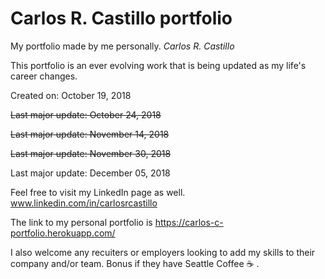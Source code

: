 # Carlos R. Castillo portfolio
My portfolio made by me personally.  *Carlos R. Castillo*

This portfolio is an ever evolving work that is being updated as my life's career changes.

Created on: October 19, 2018

~~Last major update: October 24, 2018~~

~~Last major update: November 14, 2018~~

~~Last major update: November 30, 2018~~

Last major update: December 05, 2018


Feel free to visit my LinkedIn page as well.
www.linkedin.com/in/carlosrcastillo

The link to my personal portfolio is https://carlos-c-portfolio.herokuapp.com/


I also welcome any recuiters or employers looking to add my skills to their company and/or team.
Bonus if they have Seattle Coffee :coffee: .

